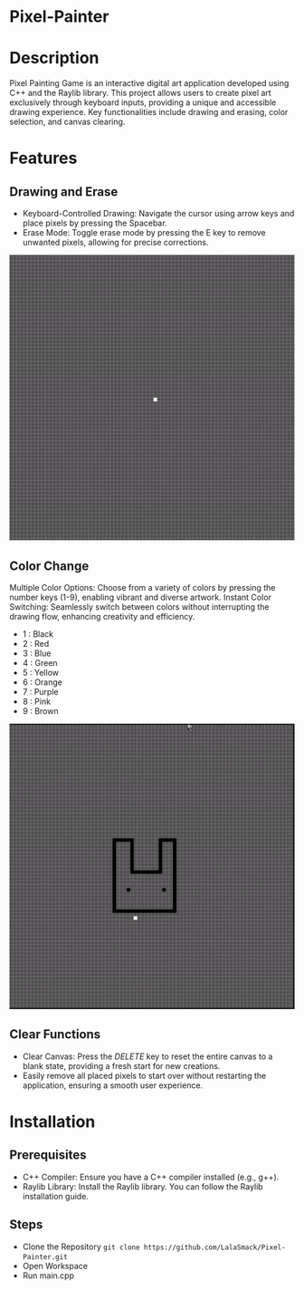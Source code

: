 # Pixel-Painter

# Description

Pixel Painting Game is an interactive digital art application developed using C++ and the Raylib library. This project allows users to create pixel art exclusively through keyboard inputs, providing a unique and accessible drawing experience. Key functionalities include drawing and erasing, color selection, and canvas clearing.

# Features

## Drawing and Erase

- Keyboard-Controlled Drawing: Navigate the cursor using arrow keys and place pixels by pressing the Spacebar.
- Erase Mode: Toggle erase mode by pressing the E key to remove unwanted pixels, allowing for precise corrections.

![Demo GIF](demo/Drawing.gif)

## Color Change

Multiple Color Options: Choose from a variety of colors by pressing the number keys (1-9), enabling vibrant and diverse artwork.
Instant Color Switching: Seamlessly switch between colors without interrupting the drawing flow, enhancing creativity and efficiency.

- 1 : Black
- 2 : Red
- 3 : Blue
- 4 : Green
- 5 : Yellow
- 6 : Orange
- 7 : Purple
- 8 : Pink
- 9 : Brown

![Demo GIF](demo/color_change.gif)

## Clear Functions

- Clear Canvas: Press the _DELETE_ key to reset the entire canvas to a blank state, providing a fresh start for new creations.
- Easily remove all placed pixels to start over without restarting the application, ensuring a smooth user experience.

# Installation

## Prerequisites

- C++ Compiler: Ensure you have a C++ compiler installed (e.g., g++).
- Raylib Library: Install the Raylib library. You can follow the Raylib installation guide.

## Steps

- Clone the Repository
``
git clone https://github.com/LalaSmack/Pixel-Painter.git
``
- Open Workspace
- Run main.cpp
